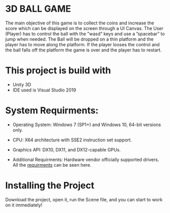 
# 3D BALL GAME

The main objective of this game is to collect the coins
and increase the score which can be displayed on the screen
through a UI Canvas. The User (Player) has to control the
ball with the ”wasd” keys and use a ”spacebar” to jump when
needed. The Ball will be dropped on a thin platform and the
player has to move along the platform. If the player looses
the control and the ball falls off the platform the game is
over and the player has to restart.




# This project is build with 
* Unity 3D
* IDE used is Visual Studio 2019
# System Requirments: 

* Operating System: Windows 7 (SP1+) and Windows 10, 64-bit versions only.

* CPU: X64 architecture with SSE2 instruction set support.

* Graphics API: DX10, DX11, and DX12-capable GPUs.

* Additional Requirments: Hardware vendor officially supported drivers.
All the [requirments](https://docs.unity3d.com/Manual/system-requirements.html) can be seen here.

# Installing the Project
Download the project, open it, run the Scene file, and you can start to work on it immediately!



